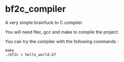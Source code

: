 bf2c_compiler
=============

A very simple brainfuck to C compiler.

You will need flex, gcc and make to compile the project.

You can try the compiler with the following commands :

```
make
./bf2c < hello_world.bf
```
